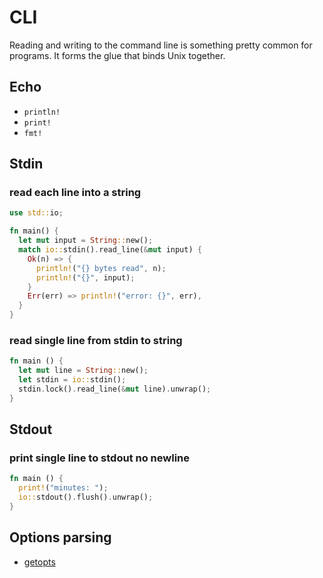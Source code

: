 # CLI
Reading and writing to the command line is something pretty common for
programs. It forms the glue that binds Unix together.

## Echo
- `println!`
- `print!`
- `fmt!`

## Stdin
### read each line into a string
```rs
use std::io;

fn main() {
  let mut input = String::new();
  match io::stdin().read_line(&mut input) {
    Ok(n) => {
      println!("{} bytes read", n);
      println!("{}", input);
    }
    Err(err) => println!("error: {}", err),
  }
}
```

### read single line from stdin to string
```rust
fn main () {
  let mut line = String::new();
  let stdin = io::stdin();
  stdin.lock().read_line(&mut line).unwrap();
}
```

## Stdout
### print single line to stdout no newline
```rust
fn main () {
  print!("minutes: ");
  io::stdout().flush().unwrap();
}
```

## Options parsing
- [getopts](https://github.com/rust-lang-nursery/getopts)
